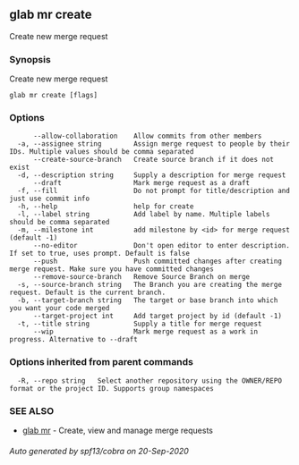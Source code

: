 ## glab mr create

Create new merge request

### Synopsis

Create new merge request

```
glab mr create [flags]
```

### Options

```
      --allow-collaboration    Allow commits from other members
  -a, --assignee string        Assign merge request to people by their IDs. Multiple values should be comma separated 
      --create-source-branch   Create source branch if it does not exist
  -d, --description string     Supply a description for merge request
      --draft                  Mark merge request as a draft
  -f, --fill                   Do not prompt for title/description and just use commit info
  -h, --help                   help for create
  -l, --label string           Add label by name. Multiple labels should be comma separated
  -m, --milestone int          add milestone by <id> for merge request (default -1)
      --no-editor              Don't open editor to enter description. If set to true, uses prompt. Default is false
      --push                   Push committed changes after creating merge request. Make sure you have committed changes
      --remove-source-branch   Remove Source Branch on merge
  -s, --source-branch string   The Branch you are creating the merge request. Default is the current branch.
  -b, --target-branch string   The target or base branch into which you want your code merged
      --target-project int     Add target project by id (default -1)
  -t, --title string           Supply a title for merge request
      --wip                    Mark merge request as a work in progress. Alternative to --draft
```

### Options inherited from parent commands

```
  -R, --repo string   Select another repository using the OWNER/REPO format or the project ID. Supports group namespaces
```

### SEE ALSO

* [glab mr](glab_mr.md)	 - Create, view and manage merge requests

###### Auto generated by spf13/cobra on 20-Sep-2020
